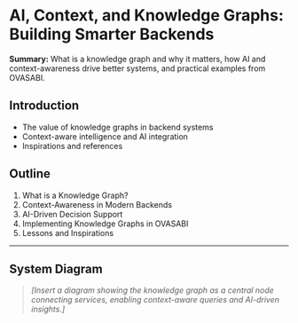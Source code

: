 # AI, Context, and Knowledge Graphs: Building Smarter Backends

**Summary:** What is a knowledge graph and why it matters, how AI and context-awareness drive better
systems, and practical examples from OVASABI.

## Introduction

- The value of knowledge graphs in backend systems
- Context-aware intelligence and AI integration
- Inspirations and references

## Outline

1. What is a Knowledge Graph?
2. Context-Awareness in Modern Backends
3. AI-Driven Decision Support
4. Implementing Knowledge Graphs in OVASABI
5. Lessons and Inspirations

---

## System Diagram

> _[Insert a diagram showing the knowledge graph as a central node connecting services, enabling
> context-aware queries and AI-driven insights.]_
